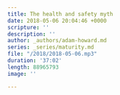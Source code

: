 ```yaml
---
title: The health and safety myth
date: 2018-05-06 20:04:46 +0000
scripture: ''
description: ''
author: _authors/adam-howard.md
series: _series/maturity.md
file: "/2018/2018-05-06.mp3"
duration: '37:02'
length: 88965793
image: ''

---
```

